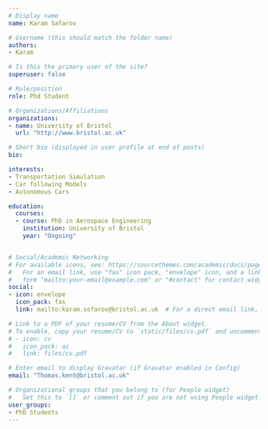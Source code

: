 ```yaml
---
# Display name
name: Karam Safarov

# Username (this should match the folder name)
authors:
- Karam

# Is this the primary user of the site?
superuser: false

# Role/position
role: Phd Student

# Organizations/Affiliations
organizations:
- name: University of Bristol
  url: "http://www.bristol.ac.uk"

# Short bio (displayed in user profile at end of posts)
bio:

interests:
- Transportation Simulation
- Car following Models
- Autonomous Cars

education:
  courses:
  - course: PhD in Aerospace Engineering
    institution: University of Bristol
    year: "Ongoing"


# Social/Academic Networking
# For available icons, see: https://sourcethemes.com/academic/docs/page-builder/#icons
#   For an email link, use "fas" icon pack, "envelope" icon, and a link in the
#   form "mailto:your-email@example.com" or "#contact" for contact widget.
social:
- icon: envelope
  icon_pack: fas
  link: mailto:karam.sofarov@bristol.ac.uk  # For a direct email link, use "mailto:test@example.org".

# Link to a PDF of your resume/CV from the About widget.
# To enable, copy your resume/CV to `static/files/cv.pdf` and uncomment the lines below.
# - icon: cv
#   icon_pack: ai
#   link: files/cv.pdf

# Enter email to display Gravatar (if Gravatar enabled in Config)
email: "Thomas.kent@bristol.ac.uk"

# Organizational groups that you belong to (for People widget)
#   Set this to `[]` or comment out if you are not using People widget.
user_groups:
- PhD Students
---
```

